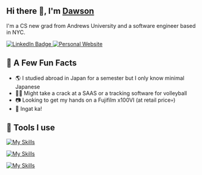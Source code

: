 <h2>Hi there 👋, I'm <a href="https://www.dawsonpar.com/">Dawson</a></h2> 

I'm a CS new grad from Andrews University and a software engineer based in NYC.

<a href="https://www.linkedin.com/in/dawson-par/"><img src="https://img.shields.io/badge/-@dawson-0077B5?style=flat-square&amp;labelColor=0077B5&amp;logo=LinkedIn&amp;link=https://www.linkedin.com/in/dawson-par/" alt="LinkedIn Badge">
<a href="https://www.dawsonpar.com/"><img src="https://img.shields.io/badge/-dawsonpar.com-0A0A0A?style=flat-square&amp;labelColor=0A0A0A&amp;logo=nextdotjs&amp;link=https://www.dawsonpar.com/" alt="Personal Website"></a>

<h2>📝 A Few Fun Facts</h2>

- 🌎 I studied abroad in Japan for a semester but I only know minimal Japanese
- 👨‍💻 Might take a crack at a SAAS or a tracking software for volleyball
- 📷 Looking to get my hands on a Fujifilm x100VI (at retail price💀)
- 🎉 Ingat ka!
  
[comment]: <📄 Check out my resume>
<h2>🧰 Tools I use</h2>

[![My Skills](https://skillicons.dev/icons?i=react,nextjs,nodejs,vite,materialui,vercel)](https://skillicons.dev)

[![My Skills](https://skillicons.dev/icons?i=ts,js,html,css,tailwind,py)](https://skillicons.dev)

[![My Skills](https://skillicons.dev/icons?i=mongodb,prisma,mysql,aws,git,github)](https://skillicons.dev)

[comment]: <img src="https://github-readme-stats.vercel.app/api?username=dawsonpar&show_icons=true&count_private=true" alt="dawsonpar" />
